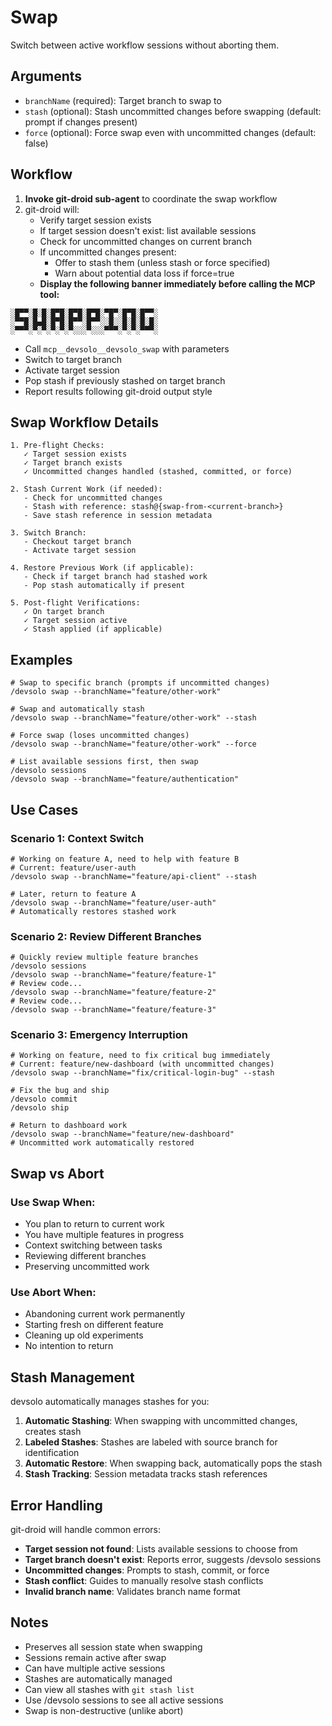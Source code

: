# Swap

Switch between active workflow sessions without aborting them.

## Arguments

- `branchName` (required): Target branch to swap to
- `stash` (optional): Stash uncommitted changes before swapping (default: prompt if changes present)
- `force` (optional): Force swap even with uncommitted changes (default: false)

## Workflow

1. **Invoke git-droid sub-agent** to coordinate the swap workflow
2. git-droid will:
   - Verify target session exists
   - If target session doesn't exist: list available sessions
   - Check for uncommitted changes on current branch
   - If uncommitted changes present:
     - Offer to stash them (unless stash or force specified)
     - Warn about potential data loss if force=true
   - **Display the following banner immediately before calling the MCP tool:**

```
░█▀▀░█░█░█▀█░█▀█░█▀█░▀█▀░█▀█░█▀▀░
░▀▀█░█▄█░█▀█░█▀▀░█▀▀░░█░░█░█░█░█░
░▀▀▀░▀░▀░▀░▀░▀░░░▀░░░▀▀▀░▀░▀░▀▀▀░
```

   - Call `mcp__devsolo__devsolo_swap` with parameters
   - Switch to target branch
   - Activate target session
   - Pop stash if previously stashed on target branch
   - Report results following git-droid output style

## Swap Workflow Details

```
1. Pre-flight Checks:
   ✓ Target session exists
   ✓ Target branch exists
   ✓ Uncommitted changes handled (stashed, committed, or force)

2. Stash Current Work (if needed):
   - Check for uncommitted changes
   - Stash with reference: stash@{swap-from-<current-branch>}
   - Save stash reference in session metadata

3. Switch Branch:
   - Checkout target branch
   - Activate target session

4. Restore Previous Work (if applicable):
   - Check if target branch had stashed work
   - Pop stash automatically if present

5. Post-flight Verifications:
   ✓ On target branch
   ✓ Target session active
   ✓ Stash applied (if applicable)
```

## Examples

```
# Swap to specific branch (prompts if uncommitted changes)
/devsolo swap --branchName="feature/other-work"

# Swap and automatically stash
/devsolo swap --branchName="feature/other-work" --stash

# Force swap (loses uncommitted changes)
/devsolo swap --branchName="feature/other-work" --force

# List available sessions first, then swap
/devsolo sessions
/devsolo swap --branchName="feature/authentication"
```

## Use Cases

### Scenario 1: Context Switch
```
# Working on feature A, need to help with feature B
# Current: feature/user-auth
/devsolo swap --branchName="feature/api-client" --stash

# Later, return to feature A
/devsolo swap --branchName="feature/user-auth"
# Automatically restores stashed work
```

### Scenario 2: Review Different Branches
```
# Quickly review multiple feature branches
/devsolo sessions
/devsolo swap --branchName="feature/feature-1"
# Review code...
/devsolo swap --branchName="feature/feature-2"
# Review code...
/devsolo swap --branchName="feature/feature-3"
```

### Scenario 3: Emergency Interruption
```
# Working on feature, need to fix critical bug immediately
# Current: feature/new-dashboard (with uncommitted changes)
/devsolo swap --branchName="fix/critical-login-bug" --stash

# Fix the bug and ship
/devsolo commit
/devsolo ship

# Return to dashboard work
/devsolo swap --branchName="feature/new-dashboard"
# Uncommitted work automatically restored
```

## Swap vs Abort

### Use Swap When:
- You plan to return to current work
- You have multiple features in progress
- Context switching between tasks
- Reviewing different branches
- Preserving uncommitted work

### Use Abort When:
- Abandoning current work permanently
- Starting fresh on different feature
- Cleaning up old experiments
- No intention to return

## Stash Management

devsolo automatically manages stashes for you:

1. **Automatic Stashing**: When swapping with uncommitted changes, creates stash
2. **Labeled Stashes**: Stashes are labeled with source branch for identification
3. **Automatic Restore**: When swapping back, automatically pops the stash
4. **Stash Tracking**: Session metadata tracks stash references

## Error Handling

git-droid will handle common errors:

- **Target session not found**: Lists available sessions to choose from
- **Target branch doesn't exist**: Reports error, suggests /devsolo sessions
- **Uncommitted changes**: Prompts to stash, commit, or force
- **Stash conflict**: Guides to manually resolve stash conflicts
- **Invalid branch name**: Validates branch name format

## Notes

- Preserves all session state when swapping
- Sessions remain active after swap
- Can have multiple active sessions
- Stashes are automatically managed
- Can view all stashes with `git stash list`
- Use /devsolo sessions to see all active sessions
- Swap is non-destructive (unlike abort)
